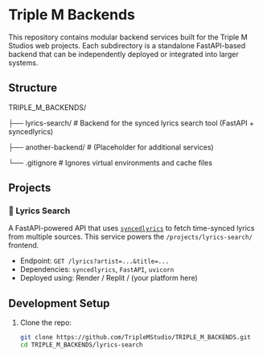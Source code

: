 # Triple M Backends

This repository contains modular backend services built for the Triple M Studios web projects. Each subdirectory is a standalone FastAPI-based backend that can be independently deployed or integrated into larger systems.

## Structure

TRIPLE_M_BACKENDS/

├── lyrics-search/       # Backend for the synced lyrics search tool (FastAPI + syncedlyrics)

├── another-backend/     # (Placeholder for additional services)

└── .gitignore           # Ignores virtual environments and cache files

## Projects

### 🎵 Lyrics Search

A FastAPI-powered API that uses [`syncedlyrics`](https://github.com/moehmeni/syncedlyrics) to fetch time-synced lyrics from multiple sources. This service powers the `/projects/lyrics-search/` frontend.

- Endpoint: `GET /lyrics?artist=...&title=...`
- Dependencies: `syncedlyrics`, `FastAPI`, `uvicorn`
- Deployed using: Render / Replit / (your platform here)

## Development Setup

1. Clone the repo:
   ```bash
   git clone https://github.com/TripleMStudio/TRIPLE_M_BACKENDS.git
   cd TRIPLE_M_BACKENDS/lyrics-search
   ```
